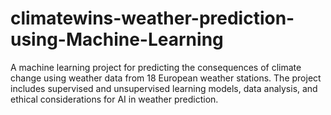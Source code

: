 # climatewins-weather-prediction-using-Machine-Learning
A machine learning project for predicting the consequences of climate change using weather data from 18 European weather stations. The project includes supervised and unsupervised learning models, data analysis, and ethical considerations for AI in weather prediction.

